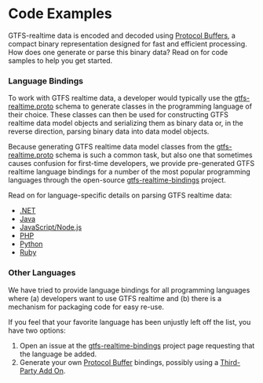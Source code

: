 # Code Examples

GTFS-realtime data is encoded and decoded using [Protocol Buffers](https://developers.google.com/protocol-buffers/), a compact binary representation designed for fast and efficient processing. How does one generate or parse this binary data? Read on for code samples to help you get started.

### Language Bindings
To work with GTFS realtime data, a developer would typically use the [gtfs-realtime.proto](../../../../proto/gtfs-realtime.proto) schema to generate classes in the programming language of their choice. These classes can then be used for constructing GTFS realtime data model objects and serializing them as binary data or, in the reverse direction, parsing binary data into data model objects.

Because generating GTFS realtime data model classes from the [gtfs-realtime.proto](../../../../proto/gtfs-realtime.proto)  schema is such a common task, but also one that sometimes causes confusion for first-time developers, we provide pre-generated GTFS realtime language bindings for a number of the most popular programming languages through the open-source [gtfs-realtime-bindings](https://github.com/google/gtfs-realtime-bindings) project.

Read on for language-specific details on parsing GTFS realtime data:

- [.NET](dotnet.md)
- [Java](java.md)
- [JavaScript/Node.js](nodejs.md)
- [PHP](php.md)
- [Python](python.md)
- [Ruby](ruby.md)

### Other Languages
We have tried to provide language bindings for all programming languages where (a) developers want to use GTFS realtime and (b) there is a mechanism for packaging code for easy re-use.

If you feel that your favorite language has been unjustly left off the list, you have two options:

1. Open an issue at the [gtfs-realtime-bindings](https://github.com/google/gtfs-realtime-bindings) project page requesting that the language be added.
2. Generate your own [Protocol Buffer](https://developers.google.com/protocol-buffers/) bindings, possibly using a [Third-Party Add On](https://github.com/google/protobuf/blob/master/docs/third_party.md).